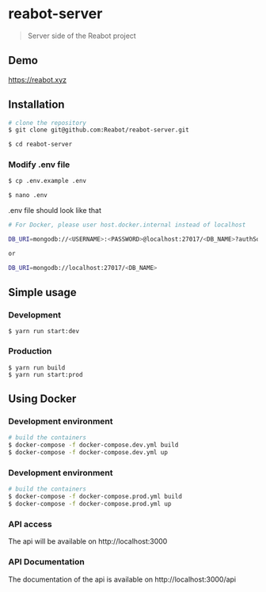 # reabot-server

> Server side of the Reabot project

## Demo

https://reabot.xyz

## Installation

```bash
# clone the repository
$ git clone git@github.com:Reabot/reabot-server.git

$ cd reabot-server
```

### Modify .env file

```bash
$ cp .env.example .env

$ nano .env
```

.env file should look like that

```bash
# For Docker, please user host.docker.internal instead of localhost

DB_URI=mongodb://<USERNAME>:<PASSWORD>@localhost:27017/<DB_NAME>?authSource=admin

or

DB_URI=mongodb://localhost:27017/<DB_NAME>
```

## Simple usage

### Development

```
$ yarn run start:dev
```

### Production

```
$ yarn run build
$ yarn run start:prod
```

## Using Docker

### Development environment

```bash
# build the containers
$ docker-compose -f docker-compose.dev.yml build
$ docker-compose -f docker-compose.dev.yml up
```

### Development environment

```bash
# build the containers
$ docker-compose -f docker-compose.prod.yml build
$ docker-compose -f docker-compose.prod.yml up
```

### API access

The api will be available on http://localhost:3000

### API Documentation

The documentation of the api is available on http://localhost:3000/api
